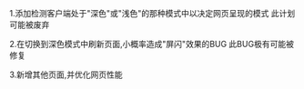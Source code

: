 1.添加检测客户端处于"深色"或"浅色"的那种模式中以决定网页呈现的模式       此计划可能被废弃


2.在切换到深色模式中刷新页面,小概率造成"屏闪"效果的BUG                  此BUG极有可能被修复


3.新增其他页面,并优化网页性能
